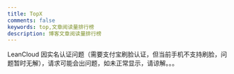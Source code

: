 ```yaml
---
title: TopX
comments: false
keywords: top,文章阅读量排行榜
description: 博客文章阅读量排行榜
---
```

<div id="top"></div>
<script src="https://cdn1.lncld.net/static/js/av-core-mini-0.6.4.js"></script>
<script>AV.initialize("8QMj0uOJdczOlxeHKH2i6Spb-gzGzoHsz", "AGFEQO5aIXQBAGF5mc5N2tHL");</script>
<script type="text/javascript">
  var time=0
  var title=""
  var url=""
  var query = new AV.Query('Counter');
  query.notEqualTo('id',0);
  query.descending('time');
  query.limit(1000);
  query.find().then(function (todo) {
    for (var i=0;i<1000;i++){
      var result=todo[i].attributes;
      time=result.time;
      title=result.title;
      url=result.url;
      var content="<a href='"+"https://www.singlelovely.cn"+url+"'>"+title+"</a>"+"<br />"+"<font color='#555'>"+"阅读次数："+time+"</font>"+"<br /><br />";
      document.getElementById("top").innerHTML+=content
    }
  }, function (error) {
    console.log("error");
  });
</script>
<p>LeanCloud 因实名认证问题（需要支付宝刷脸认证，但当前手机不支持刷脸，问题暂时无解），请求可能会出问题，如未正常显示，请谅解。。。</p>
<style>.post-description { display: none; }<style>